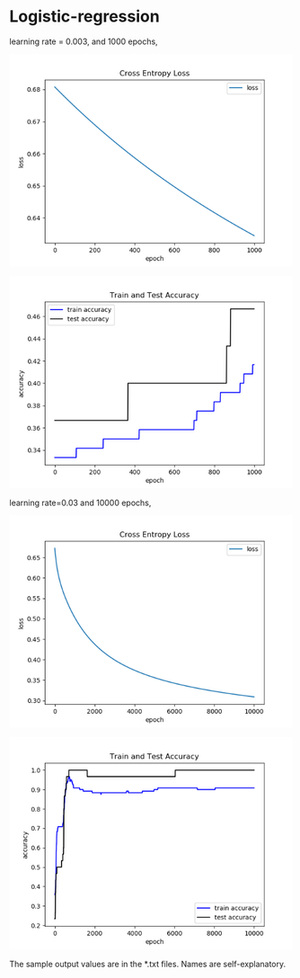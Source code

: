 # Logistic-regression

learning rate = 0.003, and 1000 epochs,

![alt text](https://github.com/dniboghgnis/Logistic-regression/blob/master/crossEntropy1:003.png)

![alt text](https://github.com/dniboghgnis/Logistic-regression/blob/master/Accuracy-Learning-rate1:003.png)


learning rate=0.03 and 10000 epochs,

![alt text](https://github.com/dniboghgnis/Logistic-regression/blob/master/crossEntropy2:03.png)

![alt text](https://github.com/dniboghgnis/Logistic-regression/blob/master/accuracy2:03.png)


The sample output values are in the *.txt files. Names are self-explanatory. 
